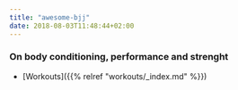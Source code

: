 ```yaml
---
title: "awesome-bjj"
date: 2018-08-03T11:48:44+02:00
---
```


### On body conditioning, performance and strenght

* [Workouts]({{% relref "workouts/_index.md" %}})

